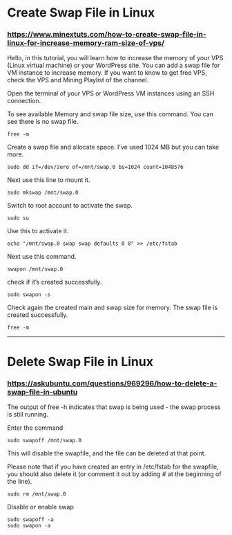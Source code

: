 # Create Swap File in Linux
### https://www.minextuts.com/how-to-create-swap-file-in-linux-for-increase-memory-ram-size-of-vps/

Hello, in this tutorial, you will learn how to increase the memory of your VPS (Linux virtual machine) or your WordPress site. You can add a swap file for VM instance to increase memory. If you want to know to get free VPS, check the VPS and Mining Playlist of the channel.

Open the terminal of your VPS or WordPress VM instances using an SSH connection.

To see available Memory and swap file size, use this command. You can see there is no swap file.
```shell
free -m
```

Create a swap file and allocate space. I’ve used 1024 MB but you can take more.
```shell
sudo dd if=/dev/zero of=/mnt/swap.0 bs=1024 count=1048576
```

Next use this line to mount it.
```shell
sudo mkswap /mnt/swap.0
```

Switch to root account to activate the swap.
```shell
sudo su
```

Use this to activate it.
```shell
echo "/mnt/swap.0 swap swap defaults 0 0" >> /etc/fstab
```

Next use this command.
```shell
swapon /mnt/swap.0
```

check if it’s created successfully.
```shell
sudo swapon -s
```

Check again the created main and swap size for memory. The swap file is created successfully.
```shell
free -m
```

<hr/>

# Delete Swap File in Linux
### https://askubuntu.com/questions/969296/how-to-delete-a-swap-file-in-ubuntu

The output of free -h indicates that swap is being used - the swap process is still running.

Enter the command

```shell
sudo swapoff /mnt/swap.0
```

This will disable the swapfile, and the file can be deleted at that point.

Please note that if you have created an entry in /etc/fstab for the swapfile, you should also delete it (or comment it out by adding # at the beginning of the line).

```shell
sudo rm /mnt/swap.0
```

Disable or enable swap
```shell
sudo swapoff -a
sudo swapon -a
```
